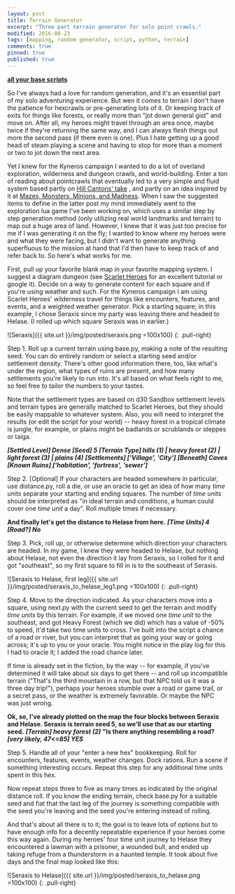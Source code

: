 ```yaml
---
layout: post
title: Terrain Generator
excerpt: "Three part terrain generator for solo point crawls."
modified: 2016-08-23
tags: [mapping, random generator, script, python, terrain]
comments: true
pinned: true
published: true
---
```


**[all your base scripts](https://github.com/exposit/katamoiran/tree/master/python/terrain_generator)**

So I've always had a love for random generation, and it's an essential part of my solo adventuring experience. But wen it comes to terrain I don't have the patience for hexcrawls or pre-generating lots of it. Or keeping track of exits for things like forests, or really more than "jot down general gist" and move on. After all, my heroes might travel through an area once, maybe twice if they're returning the same way, and I can always flesh things out more the second pass (if there even is one). Plus I hate getting up a good head of steam playing a scene and having to stop for more than a moment or two to jot down the next area.

Yet I knew for the Kyneros campaign I wanted to do a lot of overland exploration, wilderness and dungeon crawls, and world-building. Enter a ton of reading about pointcrawls that eventually led to a very simple and fluid system based partly on [Hill Cantons' take](http://hillcantons.blogspot.com/2014/11/reader-query-random-solo-wilderness.html)
, and partly on an idea inspired by it at [Mazes, Monsters, Minions, and Madness](http://mmmnm.blogspot.com/2014/11/random-solo-hexless-wilderness.html). When I saw the suggested items to define in the latter post my mind immediately went to the exploration lua game I've been working on, which uses a similar step by step generation method (only utilizing real world landmarks and terrain) to map out a huge area of land. However, I knew that it was just too precise for me if I was generating it on the fly; I wanted to know where my heroes were and what they were facing, but I didn't want to generate anything superfluous to the mission at hand that I'd then have to keep track of and refer back to. So here's what works for me.

First, pull up your favorite blank map in your favorite mapping system. I suggest a diagram dungeon (see [Scarlet Heroes](http://www.drivethrurpg.com/product/127180/Scarlet-Heroes) for an excellent tutorial or google it). Decide on a way to generate content for each square and if you're using weather and such. For the Kyneros campaign I am using Scarlet Heroes' wilderness travel for things like encounters, features, and events, and a weighted weather generator. Pick a starting square; in this example, I chose Seraxis since my party was leaving there and headed to Helase. (I rolled up which square Seraxis was in earlier.)

![Seraxis]({{ site.url }}/img/posted/seraxis.png =100x100)
{: .pull-right}

Step 1. Roll up a current terrain using base.py, making a note of the resulting seed. You can do entirely random or select a starting seed and/or settlement density. There's other good information there, too, like what's under the region, what types of ruins are present, and how many settlements you're likely to run into. It's all based on what feels right to me, so feel free to tailor the numbers to your tastes. 

Note that the settlement types are based on d30 Sandbox settlement levels and terrain types are generally matched to Scarlet Heroes, but they should be easily mappable to whatever system. Also, you will need to interpret the results (or edit the script for your world) -- heavy forest in a tropical climate is jungle, for example, or plains might be badlands or scrublands or steppes or taiga.

**_[Settled Level] Dense [Seed] 5_**
**_[Terrain Type] hills (1) | heavy forest (2) | light forest (3) | plains (4)_**
**_[Settlements] ['Village', 'City']_**
**_[Beneath] Caves_**
**_[Known Ruins] ['habitation', 'fortress', 'sewer']_**

Step 2. [Optional] If your characters are headed somewhere in particular, use distance.py, roll a die, or use an oracle to get an idea of how many *time units* separate your starting and ending squares. The number of *time units* should be interpreted as "in ideal terrain and conditions, a human could cover one *time unit* a day". Roll multiple times if necessary.

**And finally let's get the distance to Helase from here.**
**_[Time Units] 4 [Road?] No_**

Step 3. Pick, roll up, or otherwise determine which direction your characters are headed. In my game, I knew they were headed to Helase, but nothing about Helase, not even the direction it lay from Seraxis, so I rolled for it and got "southeast", so my first square to fill in is to the southeast of Seraxis.

![Seraxis to Helase, first leg]({{ site.url }}/img/posted/seraxis_to_helase_leg1.png  =100x100)
{: .pull-right}

Step 4. Move to the direction indicated. As your characters move into a square, using next.py with the current seed to get the terrain and modify *time units* by this terrain. For example, if we moved one *time unit* to the southeast, and got Heavy Forest (which we did) which has a value of -50% to speed, it'd take two time units to cross. I've built into the script a chance of a road or river, but you can interpret that as going your way or going across; it's up to you or your oracle. You might notice in the play log for this I had to oracle it; I added the road chance later.

If time is already set in the fiction, by the way -- for example, if you've determined it will take about six days to get there -- and roll up incompatible terrain ("That's the third mountain in a row, but that NPC told us it was a three day trip!"), perhaps your heroes stumble over a road or game trail, or a secret pass, or the weather is extremely favorable. Or maybe the NPC was just wrong.

**Ok, so, I've already plotted on the map the four blocks between Seraxis and Helase. Seraxis is terrain seed 5, so we'll use that as our starting seed.**
**_[Terrain] heavy forest (2)_**
**"Is there anything resembling a road?**
**_[very likely, 47<=85] YES_**

Step 5. Handle all of your "enter a new hex" bookkeeping. Roll for encounters, features, events, weather changes. Dock rations. Run a scene if something interesting occurs. Repeat this step for any additional time units spent in this hex.

Now repeat steps three to five as many times as indicated by the original distance roll. If you know the ending terrain, check base.py for a suitable seed and fiat that the last leg of the journey is something compatible with the seed you're leaving and the seed you're entering instead of rolling.

And that's about all there is to it; the goal is to leave lots of options but to have enough info for a decently repeatable experience if your heroes come this way again. During my heroes' four time unit journey to Helase they encountered a lawman with a prisoner, a wounded bull, and ended up taking refuge from a thunderstorm in a haunted temple. It took about five days and the final map looked like this:

![Seraxis to Helase]({{ site.url }}/img/posted/seraxis_to_helase.png  =100x100)
{: .pull-right}